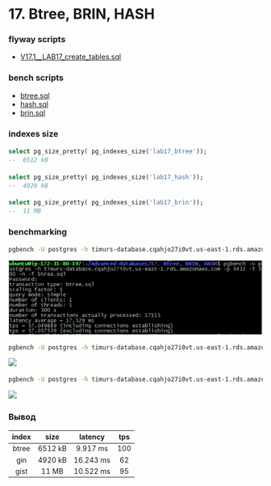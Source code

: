 # 17. Btree, BRIN, HASH

### flyway scripts
+ [V17.1__LAB17_create_tables.sql](../flyway-6.4.1/sql/V17.1__LAB17_create_tables.sql)

 ### bench scripts
 + [btree.sql](btree.sql)
 + [hash.sql](hash.sql)
 + [brin.sql](brin.sql)

### indexes size

```sql
select pg_size_pretty( pg_indexes_size('lab17_btree'));
--  6512 kB

select pg_size_pretty( pg_indexes_size('lab17_hash'));
--  4920 kB

select pg_size_pretty( pg_indexes_size('lab17_brin'));
--  11 MB
```

### benchmarking

 
```bash
pgbench -U postgres -h timurs-database.cqahjo27i0vt.us-east-1.rds.amazonaws.com -p 5432 -T 300 -n -f brin.sql
``` 
![](images/btree.png)

```bash
pgbench -U postgres -h timurs-database.cqahjo27i0vt.us-east-1.rds.amazonaws.com -p 5432 -T 300 -n -f btree.sql
``` 
![](images/gin.png)

```bash
pgbench -U postgres -h timurs-database.cqahjo27i0vt.us-east-1.rds.amazonaws.com -p 5432 -T 300 -n -f hash.sql
```
![](images/gist.png)

### Вывод

| index | size      | latency | tps |
|:-----:|:--------:|:---:|:---:|
| btree | 6512 kB | 9.917 ms | 100 |
| gin   | 4920 kB | 16.243 ms| 62  |
| gist  | 11 MB   | 10.522 ms| 95 |
